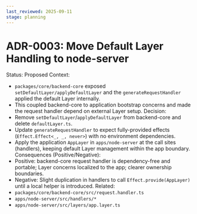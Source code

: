 ```yaml
---
last_reviewed: 2025-09-11
stage: planning
---
```


# ADR-0003: Move Default Layer Handling to node-server

Status: Proposed
Context:

- `packages/core/backend-core` exposed `setDefaultLayer/applyDefaultLayer` and the `generateRequestHandler` applied the default Layer internally.
- This coupled backend-core to application bootstrap concerns and made the request handler depend on external Layer setup.
  Decision:
- Remove `setDefaultLayer`/`applyDefaultLayer` from backend-core and delete `defaultLayer.ts`.
- Update `generateRequestHandler` to expect fully-provided effects (`Effect.Effect<_, _, never>`) with no environment dependencies.
- Apply the application `AppLayer` in `apps/node-server` at the call sites (handlers), keeping default Layer management within the app boundary.
  Consequences (Positive/Negative):
- Positive: backend-core request handler is dependency-free and portable; Layer concerns localized to the app; clearer ownership boundaries.
- Negative: Slight duplication in handlers to call `Effect.provide(AppLayer)` until a local helper is introduced.
  Related:
- `packages/core/backend-core/src/request.handler.ts`
- `apps/node-server/src/handlers/*`
- `apps/node-server/src/layers/app.layer.ts`
